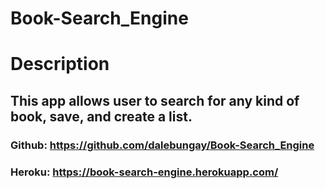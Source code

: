 # Book-Search_Engine

# Description
## This app allows user to search for any kind of book, save, and create a list.

### Github: https://github.com/dalebungay/Book-Search_Engine

### Heroku: https://book-search-engine.herokuapp.com/



